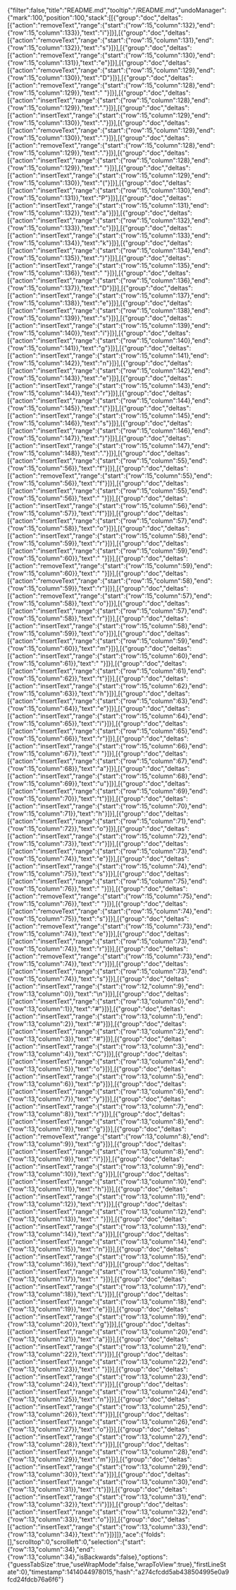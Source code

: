{"filter":false,"title":"README.md","tooltip":"/README.md","undoManager":{"mark":100,"position":100,"stack":[[{"group":"doc","deltas":[{"action":"removeText","range":{"start":{"row":15,"column":132},"end":{"row":15,"column":133}},"text":"i"}]}],[{"group":"doc","deltas":[{"action":"removeText","range":{"start":{"row":15,"column":131},"end":{"row":15,"column":132}},"text":"s"}]}],[{"group":"doc","deltas":[{"action":"removeText","range":{"start":{"row":15,"column":130},"end":{"row":15,"column":131}},"text":"e"}]}],[{"group":"doc","deltas":[{"action":"removeText","range":{"start":{"row":15,"column":129},"end":{"row":15,"column":130}},"text":"D"}]}],[{"group":"doc","deltas":[{"action":"removeText","range":{"start":{"row":15,"column":128},"end":{"row":15,"column":129}},"text":" "}]}],[{"group":"doc","deltas":[{"action":"insertText","range":{"start":{"row":15,"column":128},"end":{"row":15,"column":129}},"text":"."}]}],[{"group":"doc","deltas":[{"action":"insertText","range":{"start":{"row":15,"column":129},"end":{"row":15,"column":130}},"text":"."}]}],[{"group":"doc","deltas":[{"action":"removeText","range":{"start":{"row":15,"column":129},"end":{"row":15,"column":130}},"text":"."}]}],[{"group":"doc","deltas":[{"action":"removeText","range":{"start":{"row":15,"column":128},"end":{"row":15,"column":129}},"text":"."}]}],[{"group":"doc","deltas":[{"action":"insertText","range":{"start":{"row":15,"column":128},"end":{"row":15,"column":129}},"text":" "}]}],[{"group":"doc","deltas":[{"action":"insertText","range":{"start":{"row":15,"column":129},"end":{"row":15,"column":130}},"text":"("}]}],[{"group":"doc","deltas":[{"action":"insertText","range":{"start":{"row":15,"column":130},"end":{"row":15,"column":131}},"text":"P"}]}],[{"group":"doc","deltas":[{"action":"insertText","range":{"start":{"row":15,"column":131},"end":{"row":15,"column":132}},"text":"a"}]}],[{"group":"doc","deltas":[{"action":"insertText","range":{"start":{"row":15,"column":132},"end":{"row":15,"column":133}},"text":"c"}]}],[{"group":"doc","deltas":[{"action":"insertText","range":{"start":{"row":15,"column":133},"end":{"row":15,"column":134}},"text":"k"}]}],[{"group":"doc","deltas":[{"action":"insertText","range":{"start":{"row":15,"column":134},"end":{"row":15,"column":135}},"text":")"}]}],[{"group":"doc","deltas":[{"action":"insertText","range":{"start":{"row":15,"column":135},"end":{"row":15,"column":136}},"text":" "}]}],[{"group":"doc","deltas":[{"action":"insertText","range":{"start":{"row":15,"column":136},"end":{"row":15,"column":137}},"text":"D"}]}],[{"group":"doc","deltas":[{"action":"insertText","range":{"start":{"row":15,"column":137},"end":{"row":15,"column":138}},"text":"e"}]}],[{"group":"doc","deltas":[{"action":"insertText","range":{"start":{"row":15,"column":138},"end":{"row":15,"column":139}},"text":"s"}]}],[{"group":"doc","deltas":[{"action":"insertText","range":{"start":{"row":15,"column":139},"end":{"row":15,"column":140}},"text":"i"}]}],[{"group":"doc","deltas":[{"action":"insertText","range":{"start":{"row":15,"column":140},"end":{"row":15,"column":141}},"text":"g"}]}],[{"group":"doc","deltas":[{"action":"insertText","range":{"start":{"row":15,"column":141},"end":{"row":15,"column":142}},"text":"n"}]}],[{"group":"doc","deltas":[{"action":"insertText","range":{"start":{"row":15,"column":142},"end":{"row":15,"column":143}},"text":"e"}]}],[{"group":"doc","deltas":[{"action":"insertText","range":{"start":{"row":15,"column":143},"end":{"row":15,"column":144}},"text":"r"}]}],[{"group":"doc","deltas":[{"action":"insertText","range":{"start":{"row":15,"column":144},"end":{"row":15,"column":145}},"text":"("}]}],[{"group":"doc","deltas":[{"action":"insertText","range":{"start":{"row":15,"column":145},"end":{"row":15,"column":146}},"text":"s"}]}],[{"group":"doc","deltas":[{"action":"insertText","range":{"start":{"row":15,"column":146},"end":{"row":15,"column":147}},"text":")"}]}],[{"group":"doc","deltas":[{"action":"insertText","range":{"start":{"row":15,"column":147},"end":{"row":15,"column":148}},"text":"."}]}],[{"group":"doc","deltas":[{"action":"insertText","range":{"start":{"row":15,"column":55},"end":{"row":15,"column":56}},"text":"f"}]}],[{"group":"doc","deltas":[{"action":"removeText","range":{"start":{"row":15,"column":55},"end":{"row":15,"column":56}},"text":"f"}]}],[{"group":"doc","deltas":[{"action":"insertText","range":{"start":{"row":15,"column":55},"end":{"row":15,"column":56}},"text":" "}]}],[{"group":"doc","deltas":[{"action":"insertText","range":{"start":{"row":15,"column":56},"end":{"row":15,"column":57}},"text":"f"}]}],[{"group":"doc","deltas":[{"action":"insertText","range":{"start":{"row":15,"column":57},"end":{"row":15,"column":58}},"text":"o"}]}],[{"group":"doc","deltas":[{"action":"insertText","range":{"start":{"row":15,"column":58},"end":{"row":15,"column":59}},"text":"r"}]}],[{"group":"doc","deltas":[{"action":"insertText","range":{"start":{"row":15,"column":59},"end":{"row":15,"column":60}},"text":" "}]}],[{"group":"doc","deltas":[{"action":"removeText","range":{"start":{"row":15,"column":59},"end":{"row":15,"column":60}},"text":" "}]}],[{"group":"doc","deltas":[{"action":"removeText","range":{"start":{"row":15,"column":58},"end":{"row":15,"column":59}},"text":"r"}]}],[{"group":"doc","deltas":[{"action":"removeText","range":{"start":{"row":15,"column":57},"end":{"row":15,"column":58}},"text":"o"}]}],[{"group":"doc","deltas":[{"action":"insertText","range":{"start":{"row":15,"column":57},"end":{"row":15,"column":58}},"text":"r"}]}],[{"group":"doc","deltas":[{"action":"insertText","range":{"start":{"row":15,"column":58},"end":{"row":15,"column":59}},"text":"o"}]}],[{"group":"doc","deltas":[{"action":"insertText","range":{"start":{"row":15,"column":59},"end":{"row":15,"column":60}},"text":"m"}]}],[{"group":"doc","deltas":[{"action":"insertText","range":{"start":{"row":15,"column":60},"end":{"row":15,"column":61}},"text":" "}]}],[{"group":"doc","deltas":[{"action":"insertText","range":{"start":{"row":15,"column":61},"end":{"row":15,"column":62}},"text":"t"}]}],[{"group":"doc","deltas":[{"action":"insertText","range":{"start":{"row":15,"column":62},"end":{"row":15,"column":63}},"text":"h"}]}],[{"group":"doc","deltas":[{"action":"insertText","range":{"start":{"row":15,"column":63},"end":{"row":15,"column":64}},"text":"e"}]}],[{"group":"doc","deltas":[{"action":"insertText","range":{"start":{"row":15,"column":64},"end":{"row":15,"column":65}},"text":"i"}]}],[{"group":"doc","deltas":[{"action":"insertText","range":{"start":{"row":15,"column":65},"end":{"row":15,"column":66}},"text":"r"}]}],[{"group":"doc","deltas":[{"action":"insertText","range":{"start":{"row":15,"column":66},"end":{"row":15,"column":67}},"text":" "}]}],[{"group":"doc","deltas":[{"action":"insertText","range":{"start":{"row":15,"column":67},"end":{"row":15,"column":68}},"text":"a"}]}],[{"group":"doc","deltas":[{"action":"insertText","range":{"start":{"row":15,"column":68},"end":{"row":15,"column":69}},"text":"u"}]}],[{"group":"doc","deltas":[{"action":"insertText","range":{"start":{"row":15,"column":69},"end":{"row":15,"column":70}},"text":"t"}]}],[{"group":"doc","deltas":[{"action":"insertText","range":{"start":{"row":15,"column":70},"end":{"row":15,"column":71}},"text":"h"}]}],[{"group":"doc","deltas":[{"action":"insertText","range":{"start":{"row":15,"column":71},"end":{"row":15,"column":72}},"text":"o"}]}],[{"group":"doc","deltas":[{"action":"insertText","range":{"start":{"row":15,"column":72},"end":{"row":15,"column":73}},"text":"r"}]}],[{"group":"doc","deltas":[{"action":"insertText","range":{"start":{"row":15,"column":73},"end":{"row":15,"column":74}},"text":"e"}]}],[{"group":"doc","deltas":[{"action":"insertText","range":{"start":{"row":15,"column":74},"end":{"row":15,"column":75}},"text":"s"}]}],[{"group":"doc","deltas":[{"action":"insertText","range":{"start":{"row":15,"column":75},"end":{"row":15,"column":76}},"text":" "}]}],[{"group":"doc","deltas":[{"action":"removeText","range":{"start":{"row":15,"column":75},"end":{"row":15,"column":76}},"text":" "}]}],[{"group":"doc","deltas":[{"action":"removeText","range":{"start":{"row":15,"column":74},"end":{"row":15,"column":75}},"text":"s"}]}],[{"group":"doc","deltas":[{"action":"removeText","range":{"start":{"row":15,"column":73},"end":{"row":15,"column":74}},"text":"e"}]}],[{"group":"doc","deltas":[{"action":"insertText","range":{"start":{"row":15,"column":73},"end":{"row":15,"column":74}},"text":"r"}]}],[{"group":"doc","deltas":[{"action":"removeText","range":{"start":{"row":15,"column":73},"end":{"row":15,"column":74}},"text":"r"}]}],[{"group":"doc","deltas":[{"action":"insertText","range":{"start":{"row":15,"column":73},"end":{"row":15,"column":74}},"text":"s"}]}],[{"group":"doc","deltas":[{"action":"insertText","range":{"start":{"row":12,"column":9},"end":{"row":13,"column":0}},"text":"\n"}]}],[{"group":"doc","deltas":[{"action":"insertText","range":{"start":{"row":13,"column":0},"end":{"row":13,"column":1}},"text":"#"}]}],[{"group":"doc","deltas":[{"action":"insertText","range":{"start":{"row":13,"column":1},"end":{"row":13,"column":2}},"text":"#"}]}],[{"group":"doc","deltas":[{"action":"insertText","range":{"start":{"row":13,"column":2},"end":{"row":13,"column":3}},"text":"#"}]}],[{"group":"doc","deltas":[{"action":"insertText","range":{"start":{"row":13,"column":3},"end":{"row":13,"column":4}},"text":"C"}]}],[{"group":"doc","deltas":[{"action":"insertText","range":{"start":{"row":13,"column":4},"end":{"row":13,"column":5}},"text":"o"}]}],[{"group":"doc","deltas":[{"action":"insertText","range":{"start":{"row":13,"column":5},"end":{"row":13,"column":6}},"text":"p"}]}],[{"group":"doc","deltas":[{"action":"insertText","range":{"start":{"row":13,"column":6},"end":{"row":13,"column":7}},"text":"y"}]}],[{"group":"doc","deltas":[{"action":"insertText","range":{"start":{"row":13,"column":7},"end":{"row":13,"column":8}},"text":"r"}]}],[{"group":"doc","deltas":[{"action":"insertText","range":{"start":{"row":13,"column":8},"end":{"row":13,"column":9}},"text":"g"}]}],[{"group":"doc","deltas":[{"action":"removeText","range":{"start":{"row":13,"column":8},"end":{"row":13,"column":9}},"text":"g"}]}],[{"group":"doc","deltas":[{"action":"insertText","range":{"start":{"row":13,"column":8},"end":{"row":13,"column":9}},"text":"i"}]}],[{"group":"doc","deltas":[{"action":"insertText","range":{"start":{"row":13,"column":9},"end":{"row":13,"column":10}},"text":"g"}]}],[{"group":"doc","deltas":[{"action":"insertText","range":{"start":{"row":13,"column":10},"end":{"row":13,"column":11}},"text":"h"}]}],[{"group":"doc","deltas":[{"action":"insertText","range":{"start":{"row":13,"column":11},"end":{"row":13,"column":12}},"text":"t"}]}],[{"group":"doc","deltas":[{"action":"insertText","range":{"start":{"row":13,"column":12},"end":{"row":13,"column":13}},"text":" "}]}],[{"group":"doc","deltas":[{"action":"insertText","range":{"start":{"row":13,"column":13},"end":{"row":13,"column":14}},"text":"a"}]}],[{"group":"doc","deltas":[{"action":"insertText","range":{"start":{"row":13,"column":14},"end":{"row":13,"column":15}},"text":"n"}]}],[{"group":"doc","deltas":[{"action":"insertText","range":{"start":{"row":13,"column":15},"end":{"row":13,"column":16}},"text":"d"}]}],[{"group":"doc","deltas":[{"action":"insertText","range":{"start":{"row":13,"column":16},"end":{"row":13,"column":17}},"text":" "}]}],[{"group":"doc","deltas":[{"action":"insertText","range":{"start":{"row":13,"column":17},"end":{"row":13,"column":18}},"text":"L"}]}],[{"group":"doc","deltas":[{"action":"insertText","range":{"start":{"row":13,"column":18},"end":{"row":13,"column":19}},"text":"e"}]}],[{"group":"doc","deltas":[{"action":"insertText","range":{"start":{"row":13,"column":19},"end":{"row":13,"column":20}},"text":"g"}]}],[{"group":"doc","deltas":[{"action":"insertText","range":{"start":{"row":13,"column":20},"end":{"row":13,"column":21}},"text":"a"}]}],[{"group":"doc","deltas":[{"action":"insertText","range":{"start":{"row":13,"column":21},"end":{"row":13,"column":22}},"text":"l"}]}],[{"group":"doc","deltas":[{"action":"insertText","range":{"start":{"row":13,"column":22},"end":{"row":13,"column":23}},"text":" "}]}],[{"group":"doc","deltas":[{"action":"insertText","range":{"start":{"row":13,"column":23},"end":{"row":13,"column":24}},"text":"I"}]}],[{"group":"doc","deltas":[{"action":"insertText","range":{"start":{"row":13,"column":24},"end":{"row":13,"column":25}},"text":"n"}]}],[{"group":"doc","deltas":[{"action":"insertText","range":{"start":{"row":13,"column":25},"end":{"row":13,"column":26}},"text":"f"}]}],[{"group":"doc","deltas":[{"action":"insertText","range":{"start":{"row":13,"column":26},"end":{"row":13,"column":27}},"text":"o"}]}],[{"group":"doc","deltas":[{"action":"insertText","range":{"start":{"row":13,"column":27},"end":{"row":13,"column":28}},"text":"r"}]}],[{"group":"doc","deltas":[{"action":"insertText","range":{"start":{"row":13,"column":28},"end":{"row":13,"column":29}},"text":"m"}]}],[{"group":"doc","deltas":[{"action":"insertText","range":{"start":{"row":13,"column":29},"end":{"row":13,"column":30}},"text":"a"}]}],[{"group":"doc","deltas":[{"action":"insertText","range":{"start":{"row":13,"column":30},"end":{"row":13,"column":31}},"text":"t"}]}],[{"group":"doc","deltas":[{"action":"insertText","range":{"start":{"row":13,"column":31},"end":{"row":13,"column":32}},"text":"i"}]}],[{"group":"doc","deltas":[{"action":"insertText","range":{"start":{"row":13,"column":32},"end":{"row":13,"column":33}},"text":"o"}]}],[{"group":"doc","deltas":[{"action":"insertText","range":{"start":{"row":13,"column":33},"end":{"row":13,"column":34}},"text":"n"}]}]]},"ace":{"folds":[],"scrolltop":0,"scrollleft":0,"selection":{"start":{"row":13,"column":34},"end":{"row":13,"column":34},"isBackwards":false},"options":{"guessTabSize":true,"useWrapMode":false,"wrapToView":true},"firstLineState":0},"timestamp":1414044978015,"hash":"a274cfcdd5ab438504995e0a9fcd24fdcb76a6f6"}